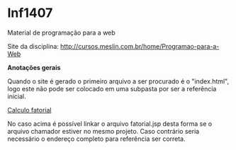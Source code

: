 # Inf1407
Material de programação para a web

Site da disciplina: http://cursos.meslin.com.br/home/Programao-para-a-Web

**Anotações gerais**

Quando o site é gerado o primeiro arquivo a ser procurado é o "index.html", logo este não pode ser colocado em uma subpasta por ser a referência inicial.


<a href="2017-08-16/fatorial.jsp">Calculo fatorial</a><br/>

No caso acima é possível linkar o arquivo fatorial.jsp desta forma se o arquivo chamador estiver no mesmo projeto. Caso contrário seria necessário o endereço completo para referência ser correta. 
